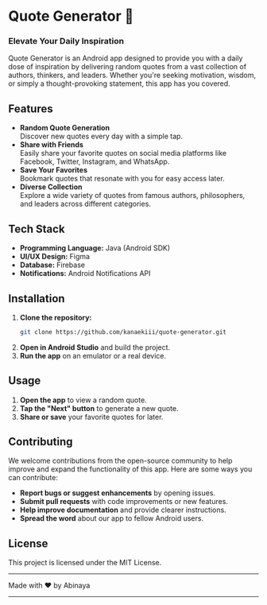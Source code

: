 # Quote Generator 📜  
### Elevate Your Daily Inspiration

Quote Generator is an Android app designed to provide you with a daily dose of inspiration by delivering random quotes from a vast collection of authors, thinkers, and leaders. Whether you're seeking motivation, wisdom, or simply a thought-provoking statement, this app has you covered.

## Features

- **Random Quote Generation**  
  Discover new quotes every day with a simple tap.
- **Share with Friends**  
  Easily share your favorite quotes on social media platforms like Facebook, Twitter, Instagram, and WhatsApp.
- **Save Your Favorites**  
  Bookmark quotes that resonate with you for easy access later.
- **Diverse Collection**  
  Explore a wide variety of quotes from famous authors, philosophers, and leaders across different categories.

## Tech Stack

- **Programming Language:** Java (Android SDK)
- **UI/UX Design:** Figma
- **Database:** Firebase
- **Notifications:** Android Notifications API

## Installation

1. **Clone the repository:**
   ```bash
   git clone https://github.com/kanaekiii/quote-generator.git
   ```
2. **Open in Android Studio** and build the project.
3. **Run the app** on an emulator or a real device.

## Usage

1. **Open the app** to view a random quote.
2. **Tap the "Next" button** to generate a new quote.
3. **Share or save** your favorite quotes for later.

## Contributing

We welcome contributions from the open-source community to help improve and expand the functionality of this app. Here are some ways you can contribute:

- **Report bugs or suggest enhancements** by opening issues.
- **Submit pull requests** with code improvements or new features.
- **Help improve documentation** and provide clearer instructions.
- **Spread the word** about our app to fellow Android users.

## License

This project is licensed under the MIT License.

---

Made with ❤️ by Abinaya

---
